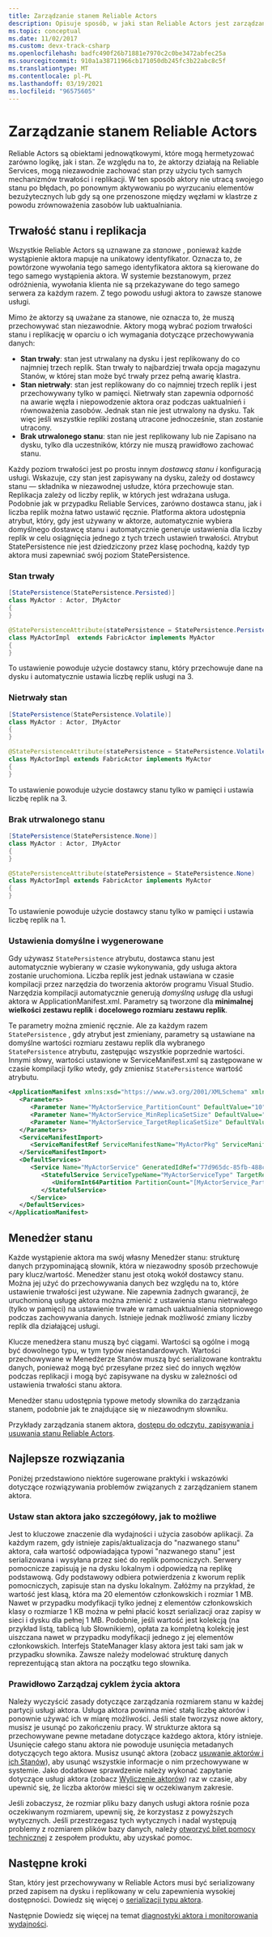 ```yaml
---
title: Zarządzanie stanem Reliable Actors
description: Opisuje sposób, w jaki stan Reliable Actors jest zarządzany, trwały i replikowany w celu zapewnienia wysokiej dostępności.
ms.topic: conceptual
ms.date: 11/02/2017
ms.custom: devx-track-csharp
ms.openlocfilehash: badfc490f26b71881e7970c2c0be3472abfec25a
ms.sourcegitcommit: 910a1a38711966cb171050db245fc3b22abc8c5f
ms.translationtype: MT
ms.contentlocale: pl-PL
ms.lasthandoff: 03/19/2021
ms.locfileid: "96575605"
---
```

# <a name="reliable-actors-state-management"></a>Zarządzanie stanem Reliable Actors
Reliable Actors są obiektami jednowątkowymi, które mogą hermetyzować zarówno logikę, jak i stan. Ze względu na to, że aktorzy działają na Reliable Services, mogą niezawodnie zachować stan przy użyciu tych samych mechanizmów trwałości i replikacji. W ten sposób aktory nie utracą swojego stanu po błędach, po ponownym aktywowaniu po wyrzucaniu elementów bezużytecznych lub gdy są one przenoszone między węzłami w klastrze z powodu zrównoważenia zasobów lub uaktualniania.

## <a name="state-persistence-and-replication"></a>Trwałość stanu i replikacja
Wszystkie Reliable Actors są uznawane za *stanowe* , ponieważ każde wystąpienie aktora mapuje na unikatowy identyfikator. Oznacza to, że powtórzone wywołania tego samego identyfikatora aktora są kierowane do tego samego wystąpienia aktora. W systemie bezstanowym, przez odróżnienia, wywołania klienta nie są przekazywane do tego samego serwera za każdym razem. Z tego powodu usługi aktora to zawsze stanowe usługi.

Mimo że aktorzy są uważane za stanowe, nie oznacza to, że muszą przechowywać stan niezawodnie. Aktory mogą wybrać poziom trwałości stanu i replikację w oparciu o ich wymagania dotyczące przechowywania danych:

* **Stan trwały**: stan jest utrwalany na dysku i jest replikowany do co najmniej trzech replik. Stan trwały to najbardziej trwała opcja magazynu Stanów, w której stan może być trwały przez pełną awarię klastra.
* **Stan nietrwały**: stan jest replikowany do co najmniej trzech replik i jest przechowywany tylko w pamięci. Nietrwały stan zapewnia odporność na awarie węzła i niepowodzenie aktora oraz podczas uaktualnień i równoważenia zasobów. Jednak stan nie jest utrwalony na dysku. Tak więc jeśli wszystkie repliki zostaną utracone jednocześnie, stan zostanie utracony.
* **Brak utrwalonego stanu**: stan nie jest replikowany lub nie Zapisano na dysku, tylko dla uczestników, którzy nie muszą prawidłowo zachować stanu.

Każdy poziom trwałości jest po prostu innym *dostawcą stanu* *i* konfiguracją usługi. Wskazuje, czy stan jest zapisywany na dysku, zależy od dostawcy stanu — składnika w niezawodnej usłudze, która przechowuje stan. Replikacja zależy od liczby replik, w których jest wdrażana usługa. Podobnie jak w przypadku Reliable Services, zarówno dostawca stanu, jak i liczba replik można łatwo ustawić ręcznie. Platforma aktora udostępnia atrybut, który, gdy jest używany w aktorze, automatycznie wybiera domyślnego dostawcę stanu i automatycznie generuje ustawienia dla liczby replik w celu osiągnięcia jednego z tych trzech ustawień trwałości. Atrybut StatePersistence nie jest dziedziczony przez klasę pochodną, każdy typ aktora musi zapewniać swój poziom StatePersistence.

### <a name="persisted-state"></a>Stan trwały
```csharp
[StatePersistence(StatePersistence.Persisted)]
class MyActor : Actor, IMyActor
{
}
```
```Java
@StatePersistenceAttribute(statePersistence = StatePersistence.Persisted)
class MyActorImpl  extends FabricActor implements MyActor
{
}
```  
To ustawienie powoduje użycie dostawcy stanu, który przechowuje dane na dysku i automatycznie ustawia liczbę replik usługi na 3.

### <a name="volatile-state"></a>Nietrwały stan
```csharp
[StatePersistence(StatePersistence.Volatile)]
class MyActor : Actor, IMyActor
{
}
```
```Java
@StatePersistenceAttribute(statePersistence = StatePersistence.Volatile)
class MyActorImpl extends FabricActor implements MyActor
{
}
```
To ustawienie powoduje użycie dostawcy stanu tylko w pamięci i ustawia liczbę replik na 3.

### <a name="no-persisted-state"></a>Brak utrwalonego stanu
```csharp
[StatePersistence(StatePersistence.None)]
class MyActor : Actor, IMyActor
{
}
```
```Java
@StatePersistenceAttribute(statePersistence = StatePersistence.None)
class MyActorImpl extends FabricActor implements MyActor
{
}
```
To ustawienie powoduje użycie dostawcy stanu tylko w pamięci i ustawia liczbę replik na 1.

### <a name="defaults-and-generated-settings"></a>Ustawienia domyślne i wygenerowane
Gdy używasz `StatePersistence` atrybutu, dostawca stanu jest automatycznie wybierany w czasie wykonywania, gdy usługa aktora zostanie uruchomiona. Liczba replik jest jednak ustawiana w czasie kompilacji przez narzędzia do tworzenia aktorów programu Visual Studio. Narzędzia kompilacji automatycznie generują *domyślną usługę* dla usługi aktora w ApplicationManifest.xml. Parametry są tworzone dla **minimalnej wielkości zestawu replik** i **docelowego rozmiaru zestawu replik**.

Te parametry można zmienić ręcznie. Ale za każdym razem `StatePersistence` , gdy atrybut jest zmieniany, parametry są ustawiane na domyślne wartości rozmiaru zestawu replik dla wybranego `StatePersistence` atrybutu, zastępując wszystkie poprzednie wartości. Innymi słowy, wartości ustawione w ServiceManifest.xml są zastępowane w czasie kompilacji *tylko* wtedy, gdy zmienisz `StatePersistence` wartość atrybutu.

```xml
<ApplicationManifest xmlns:xsd="https://www.w3.org/2001/XMLSchema" xmlns:xsi="https://www.w3.org/2001/XMLSchema-instance" ApplicationTypeName="Application12Type" ApplicationTypeVersion="1.0.0" xmlns="http://schemas.microsoft.com/2011/01/fabric">
   <Parameters>
      <Parameter Name="MyActorService_PartitionCount" DefaultValue="10" />
      <Parameter Name="MyActorService_MinReplicaSetSize" DefaultValue="3" />
      <Parameter Name="MyActorService_TargetReplicaSetSize" DefaultValue="3" />
   </Parameters>
   <ServiceManifestImport>
      <ServiceManifestRef ServiceManifestName="MyActorPkg" ServiceManifestVersion="1.0.0" />
   </ServiceManifestImport>
   <DefaultServices>
      <Service Name="MyActorService" GeneratedIdRef="77d965dc-85fb-488c-bd06-c6c1fe29d593|Persisted">
         <StatefulService ServiceTypeName="MyActorServiceType" TargetReplicaSetSize="[MyActorService_TargetReplicaSetSize]" MinReplicaSetSize="[MyActorService_MinReplicaSetSize]">
            <UniformInt64Partition PartitionCount="[MyActorService_PartitionCount]" LowKey="-9223372036854775808" HighKey="9223372036854775807" />
         </StatefulService>
      </Service>
   </DefaultServices>
</ApplicationManifest>
```

## <a name="state-manager"></a>Menedżer stanu
Każde wystąpienie aktora ma swój własny Menedżer stanu: strukturę danych przypominającą słownik, która w niezawodny sposób przechowuje pary klucz/wartość. Menedżer stanu jest otoką wokół dostawcy stanu. Można jej użyć do przechowywania danych bez względu na to, które ustawienie trwałości jest używane. Nie zapewnia żadnych gwarancji, że uruchomioną usługę aktora można zmienić z ustawienia stanu nietrwałego (tylko w pamięci) na ustawienie trwałe w ramach uaktualnienia stopniowego podczas zachowywania danych. Istnieje jednak możliwość zmiany liczby replik dla działającej usługi.

Klucze menedżera stanu muszą być ciągami. Wartości są ogólne i mogą być dowolnego typu, w tym typów niestandardowych. Wartości przechowywane w Menedżerze Stanów muszą być serializowane kontraktu danych, ponieważ mogą być przesyłane przez sieć do innych węzłów podczas replikacji i mogą być zapisywane na dysku w zależności od ustawienia trwałości stanu aktora.

Menedżer stanu udostępnia typowe metody słownika do zarządzania stanem, podobnie jak te znajdujące się w niezawodnym słowniku.

Przykłady zarządzania stanem aktora, [dostępu do odczytu, zapisywania i usuwania stanu Reliable Actors](service-fabric-reliable-actors-access-save-remove-state.md).

## <a name="best-practices"></a>Najlepsze rozwiązania
Poniżej przedstawiono niektóre sugerowane praktyki i wskazówki dotyczące rozwiązywania problemów związanych z zarządzaniem stanem aktora.

### <a name="make-the-actor-state-as-granular-as-possible"></a>Ustaw stan aktora jako szczegółowy, jak to możliwe
Jest to kluczowe znaczenie dla wydajności i użycia zasobów aplikacji. Za każdym razem, gdy istnieje zapis/aktualizacja do "nazwanego stanu" aktora, cała wartość odpowiadająca typowi "nazwanego stanu" jest serializowana i wysyłana przez sieć do replik pomocniczych.  Serwery pomocnicze zapisują je na dysku lokalnym i odpowiedzą na replikę podstawową. Gdy podstawowy odbiera potwierdzenia z kworum replik pomocniczych, zapisuje stan na dysku lokalnym. Załóżmy na przykład, że wartość jest klasą, która ma 20 elementów członkowskich i rozmiar 1 MB. Nawet w przypadku modyfikacji tylko jednej z elementów członkowskich klasy o rozmiarze 1 KB można w pełni płacić koszt serializacji oraz zapisy w sieci i dysku dla pełnej 1 MB. Podobnie, jeśli wartość jest kolekcją (na przykład listą, tablicą lub Słownikiem), opłata za kompletną kolekcję jest uiszczana nawet w przypadku modyfikacji jednego z jej elementów członkowskich. Interfejs StateManager klasy aktora jest taki sam jak w przypadku słownika. Zawsze należy modelować strukturę danych reprezentującą stan aktora na początku tego słownika.
 
### <a name="correctly-manage-the-actors-life-cycle"></a>Prawidłowo Zarządzaj cyklem życia aktora
Należy wyczyścić zasady dotyczące zarządzania rozmiarem stanu w każdej partycji usługi aktora. Usługa aktora powinna mieć stałą liczbę aktorów i ponownie używać ich w miarę możliwości. Jeśli stale tworzysz nowe aktory, musisz je usunąć po zakończeniu pracy. W strukturze aktora są przechowywane pewne metadane dotyczące każdego aktora, który istnieje. Usunięcie całego stanu aktora nie powoduje usunięcia metadanych dotyczących tego aktora. Musisz usunąć aktora (zobacz [usuwanie aktorów i ich Stanów](service-fabric-reliable-actors-lifecycle.md#manually-deleting-actors-and-their-state)), aby usunąć wszystkie informacje o nim przechowywane w systemie. Jako dodatkowe sprawdzenie należy wykonać zapytanie dotyczące usługi aktora (zobacz [Wyliczenie aktorów](service-fabric-reliable-actors-enumerate.md)) raz w czasie, aby upewnić się, że liczba aktorów mieści się w oczekiwanym zakresie.
 
Jeśli zobaczysz, że rozmiar pliku bazy danych usługi aktora rośnie poza oczekiwanym rozmiarem, upewnij się, że korzystasz z powyższych wytycznych. Jeśli przestrzegasz tych wytycznych i nadal występują problemy z rozmiarem plików bazy danych, należy [otworzyć bilet pomocy technicznej](service-fabric-support.md) z zespołem produktu, aby uzyskać pomoc.

## <a name="next-steps"></a>Następne kroki

Stan, który jest przechowywany w Reliable Actors musi być serializowany przed zapisem na dysku i replikowany w celu zapewnienia wysokiej dostępności. Dowiedz się więcej o [serializacji typu aktora](service-fabric-reliable-actors-notes-on-actor-type-serialization.md).

Następnie Dowiedz się więcej na temat [diagnostyki aktora i monitorowania wydajności](service-fabric-reliable-actors-diagnostics.md).
